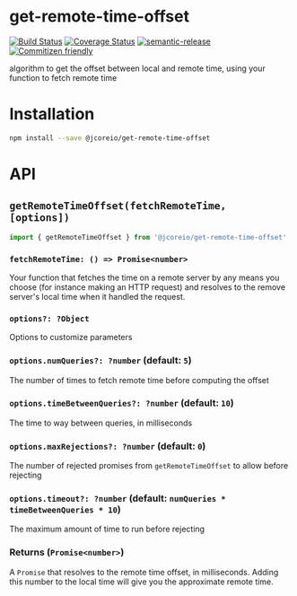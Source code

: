 # get-remote-time-offset

[![Build Status](https://travis-ci.org/jcoreio/get-remote-time-offset.svg?branch=master)](https://travis-ci.org/jcoreio/get-remote-time-offset)
[![Coverage Status](https://codecov.io/gh/jcoreio/get-remote-time-offset/branch/master/graph/badge.svg)](https://codecov.io/gh/jcoreio/get-remote-time-offset)
[![semantic-release](https://img.shields.io/badge/%20%20%F0%9F%93%A6%F0%9F%9A%80-semantic--release-e10079.svg)](https://github.com/semantic-release/semantic-release)
[![Commitizen friendly](https://img.shields.io/badge/commitizen-friendly-brightgreen.svg)](http://commitizen.github.io/cz-cli/)

algorithm to get the offset between local and remote time, using your function to fetch remote time

# Installation

```sh
npm install --save @jcoreio/get-remote-time-offset
```

# API

## `getRemoteTimeOffset(fetchRemoteTime, [options])`

```js
import { getRemoteTimeOffset } from '@jcoreio/get-remote-time-offset'
```

### `fetchRemoteTime: () => Promise<number>`

Your function that fetches the time on a remote server by any means you choose
(for instance making an HTTP request) and resolves to the remove server's local
time when it handled the request.

### `options?: ?Object`

Options to customize parameters

### `options.numQueries?: ?number` (default: `5`)

The number of times to fetch remote time before computing the offset

### `options.timeBetweenQueries?: ?number` (default: `10`)

The time to way between queries, in milliseconds

### `options.maxRejections?: ?number` (default: `0`)

The number of rejected promises from `getRemoteTimeOffset` to allow before
rejecting

### `options.timeout?: ?number` (default: `numQueries * timeBetweenQueries * 10`)

The maximum amount of time to run before rejecting

### Returns (`Promise<number>`)

A `Promise` that resolves to the remote time offset, in milliseconds.
Adding this number to the local time will give you the approximate remote time.
